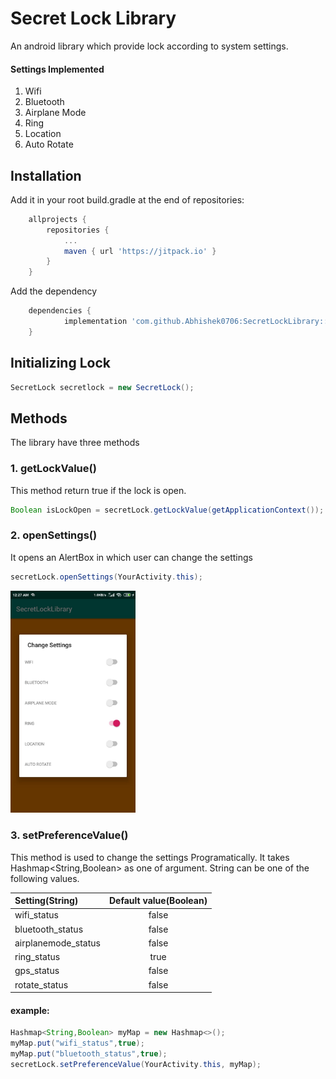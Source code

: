 # Secret Lock Library
An android library which provide lock according to system settings.

#### Settings Implemented
1. Wifi
2. Bluetooth
3. Airplane Mode
4. Ring 
5. Location
6. Auto Rotate

## Installation
Add it in your root build.gradle at the end of repositories:
```gradle
	allprojects {
		repositories {
			...
			maven { url 'https://jitpack.io' }
		}
	}
```
Add the dependency
```gradle
	dependencies {
	        implementation 'com.github.Abhishek0706:SecretLockLibrary::0.0.2'
	}
```

## Initializing Lock
```java
SecretLock secretlock = new SecretLock();
```

## Methods
The library have three methods

### 1. getLockValue()
This method return true if the lock is open.

```java
Boolean isLockOpen = secretLock.getLockValue(getApplicationContext());
``` 
### 2. openSettings()
It opens an AlertBox in which user can change the settings

```java
secretLock.openSettings(YourActivity.this);
```
<img src="https://raw.githubusercontent.com/abhishek0706/SecretLockLibrary/master/screenshots/alertBox.jpeg" width="200px">

### 3. setPreferenceValue()
This method is used to change the settings Programatically.
It takes Hashmap<String,Boolean> as one of argument.
String can be one of the following values.

| Setting(String) | Default value(Boolean) |
| :------------ |:---------------:| 
| wifi_status | false|
| bluetooth_status | false |
| airplanemode_status | false |
| ring_status | true |
| gps_status | false |
| rotate_status |false |

#### example:
```java
Hashmap<String,Boolean> myMap = new Hashmap<>();
myMap.put("wifi_status",true);
myMap.put("bluetooth_status",true);
secretLock.setPreferenceValue(YourActivity.this, myMap);
```

